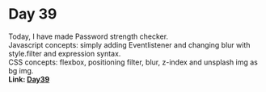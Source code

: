 # Day 39

Today, I have made Password strength checker.<br> Javascript concepts: simply adding Eventlistener
and changing blur with style.filter and expression syntax.<br> CSS concepts: flexbox, positioning
filter, blur, z-index and unsplash img as bg img.<br>
**Link: [Day39](https://rushigoswami.github.io/50-Days-of-Javascript/day39)**
